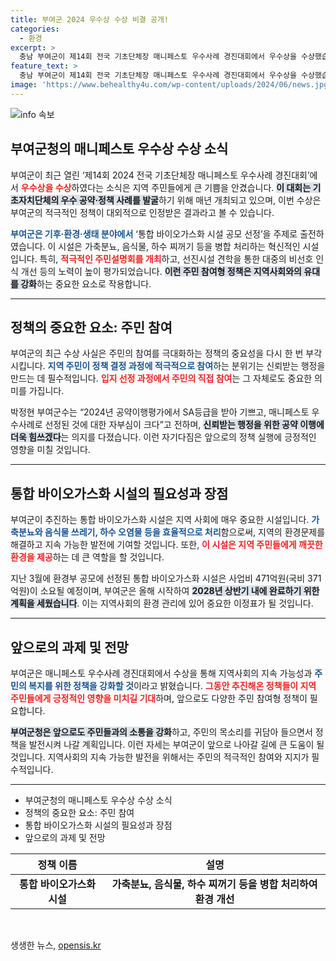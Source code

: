 ```yaml
---
title: 부여군 2024 우수상 수상 비결 공개!
categories:
  - 환경
excerpt: >
  충남 부여군이 제14회 전국 기초단체장 매니페스토 우수사례 경진대회에서 우수상을 수상했습니다! 환경 분야의 혁신적 프로젝트가 주효한 이번 성과, 자세한 내용을 클릭해 확인하세요!
feature_text: >
  충남 부여군이 제14회 전국 기초단체장 매니페스토 우수사례 경진대회에서 우수상을 수상했습니다! 환경 분야의 혁신적 프로젝트가 주효한 이번 성과, 자세한 내용을 클릭해 확인하세요!
image: 'https://www.behealthy4u.com/wp-content/uploads/2024/06/news.jpg'
---
```


<p><img src="https://www.behealthy4u.com/wp-content/uploads/2024/06/news.jpg" alt="info 속보" /></p>

<h2 data-ke-size="size26">부여군청의 매니페스토 우수상 수상 소식</h2>

<p data-ke-size="size16">부여군이 최근 열린 ‘제14회 2024 전국 기초단체장 매니페스토 우수사례 경진대회’에서 <b><span style="color: #ee2323;">우수상을 수상</span></b>하였다는 소식은 지역 주민들에게 큰 기쁨을 안겼습니다. <b><span style="background-color: #21538527;">이 대회는 기초자치단체의 우수 공약·정책 사례를 발굴</span></b>하기 위해 매년 개최되고 있으며, 이번 수상은 부여군의 적극적인 정책이 대외적으로 인정받은 결과라고 볼 수 있습니다.</p>

<p data-ke-size="size16"><b><span style="color: #1a5490;">부여군은 기후·환경·생태 분야에서</span></b> ‘통합 바이오가스화 시설 공모 선정’을 주제로 출전하였습니다. 이 시설은 가축분뇨, 음식물, 하수 찌꺼기 등을 병합 처리하는 혁신적인 시설입니다. 특히, <b><span style="color: #ee2323;">적극적인 주민설명회를 개최</span></b>하고, 선진시설 견학을 통한 대중의 비선호 인식 개선 등의 노력이 높이 평가되었습니다. <b><span style="background-color: #21538527;">이런 주민 참여형 정책은 지역사회와의 유대를 강화</span></b>하는 중요한 요소로 작용합니다.</p>

<hr>

<h2 data-ke-size="size26">정책의 중요한 요소: 주민 참여</h2>

<p data-ke-size="size16">부여군의 최근 수상 사실은 주민의 참여를 극대화하는 정책의 중요성을 다시 한 번 부각시킵니다. <b><span style="color: #1a5490;">지역 주민이 정책 결정 과정에 적극적으로 참여</span></b>하는 분위기는 신뢰받는 행정을 만드는 데 필수적입니다. <b><span style="color: #ee2323;">입지 선정 과정에서 주민의 직접 참여</span></b>는 그 자체로도 중요한 의미를 가집니다.</p>

<p data-ke-size="size16">박정현 부여군수는 “2024년 공약이행평가에서 SA등급을 받아 기쁘고, 매니페스토 우수사례로 선정된 것에 대한 자부심이 크다”고 전하며, <b><span style="background-color: #21538527;">신뢰받는 행정을 위한 공약 이행에 더욱 힘쓰겠다</span></b>는 의지를 다졌습니다. 이런 자기다짐은 앞으로의 정책 실행에 긍정적인 영향을 미칠 것입니다.</p>

<hr>

<h2 data-ke-size="size26">통합 바이오가스화 시설의 필요성과 장점</h2>

<p data-ke-size="size16">부여군이 추진하는 통합 바이오가스화 시설은 지역 사회에 매우 중요한 시설입니다. <b><span style="color: #1a5490;">가축분뇨와 음식물 쓰레기, 하수 오염물 등을 효율적으로 처리</span></b>함으로써, 지역의 환경문제를 해결하고 지속 가능한 발전에 기여할 것입니다. 또한, <b><span style="color: #ee2323;">이 시설은 지역 주민들에게 깨끗한 환경을 제공</span></b>하는 데 큰 역할을 할 것입니다.</p>

<p data-ke-size="size16">지난 3월에 환경부 공모에 선정된 통합 바이오가스화 시설은 사업비 471억원(국비 371억원)이 소요될 예정이며, 부여군은 올해 시작하여 <b><span style="background-color: #21538527;">2028년 상반기 내에 완료하기 위한 계획을 세웠습니다</span></b>. 이는 지역사회의 환경 관리에 있어 중요한 이정표가 될 것입니다.</p>

<hr>

<h2 data-ke-size="size26">앞으로의 과제 및 전망</h2>

<p data-ke-size="size16">부여군은 매니페스토 우수사례 경진대회에서 수상을 통해 지역사회의 지속 가능성과 <b><span style="color: #1a5490;">주민의 복지를 위한 정책을 강화할 것</span></b>이라고 밝혔습니다. <b><span style="color: #ee2323;">그동안 추진해온 정책들이 지역 주민들에게 긍정적인 영향을 미치길 기대</span></b>하며, 앞으로도 다양한 주민 참여형 정책이 필요합니다.</p>

<p data-ke-size="size16"><b><span style="background-color: #21538527;">부여군청은 앞으로도 주민들과의 소통을 강화</span></b>하고, 주민의 목소리를 귀담아 들으면서 정책을 발전시켜 나갈 계획입니다. 이런 자세는 부여군이 앞으로 나아갈 길에 큰 도움이 될 것입니다. 지역사회의 지속 가능한 발전을 위해서는 주민의 적극적인 참여와 지지가 필수적입니다.</p>

<hr>

<ul>
    <li>부여군청의 매니페스토 우수상 수상 소식</li>
    <li>정책의 중요한 요소: 주민 참여</li>
    <li>통합 바이오가스화 시설의 필요성과 장점</li>
    <li>앞으로의 과제 및 전망</li>
</ul>

<table>
    <thead>
        <tr>
            <th style="text-align: center;"><b>정책 이름</b></th>
            <th style="text-align: center;"><b>설명</b></th>
        </tr>
    </thead>
    <tbody>
        <tr>
            <td style="text-align: center; height: 17px;"><b>통합 바이오가스화 시설</b></td>
            <td style="text-align: center; height: 17px;"><b>가축분뇨, 음식물, 하수 찌꺼기 등을 병합 처리하여 환경 개선</b></td>
        </tr>
    </tbody>
</table>

<p data-ke-size="size16">&nbsp;</p>
생생한 뉴스, <a href="https://opensis.kr" rel="dofollow">opensis.kr</a>


